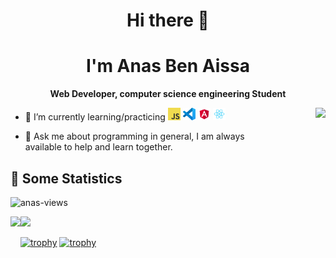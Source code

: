 <div align="center">
 <h1>Hi there 👋</h1>
  <h1> I'm Anas Ben Aissa</h1>
  <p><strong>Web Developer, computer science engineering Student</p></strong>
  <div>
     <img align="right" src="https://readme-typing-svg.herokuapp.com?color=%23F7F7F7&width=700&lines=>Wubba+Lubba-Dub+Dub.;Full+stack+developer%2C;Gl+&+Hf.">
  </div>
 </div>


<!-- Profile views  with Typing SVG-->
<!--
**anasbn3issa/anasbn3issa** is a ✨ _special_ ✨ repository because its `README.md` (this file) appears on your GitHub profile.

Here are some ideas to get you started:

- 🔭 I’m currently working on ...
- 🌱 I’m currently learning ...
- 👯 I’m looking to collaborate on ...
- 🤔 I’m looking for help with ...
- 💬 Ask me about ...
- 📫 How to reach me: ...
- 😄 Pronouns: ...
- ⚡ Fun fact: ...
-->


- 🌱 I’m currently learning/practicing 
<code><img height="20" src="https://raw.githubusercontent.com/github/explore/80688e429a7d4ef2fca1e82350fe8e3517d3494d/topics/javascript/javascript.png"></code>
<code><img height="20" src="https://raw.githubusercontent.com/github/explore/80688e429a7d4ef2fca1e82350fe8e3517d3494d/topics/visual-studio-code/visual-studio-code.png"></code>
<code><img height="20" src="https://raw.githubusercontent.com/github/explore/80688e429a7d4ef2fca1e82350fe8e3517d3494d/topics/angular/angular.png"></code>
<code><img height="20" src="https://raw.githubusercontent.com/github/explore/80688e429a7d4ef2fca1e82350fe8e3517d3494d/topics/react/react.png"></code>

<!--
<code><img height="20" src="https://raw.githubusercontent.com/github/explore/80688e429a7d4ef2fca1e82350fe8e3517d3494d/topics/mongodb/mongodb.png"></code>
<code><img height="20" src="https://raw.githubusercontent.com/github/explore/80688e429a7d4ef2fca1e82350fe8e3517d3494d/topics/nodejs/nodejs.png"></code>

-->

- 💬 Ask me about programming in general, I am always <br> available to help and learn together.

## :eyes: Some Statistics
<p align="left"> <img  src="https://komarev.com/ghpvc/?username=anasbn3issa&label=Profile%20views&color=512dd2&style=flat" alt="anas-views" /> 

<div>
  <img height="170" align="left" src="https://github-readme-stats.vercel.app/api?username=anasbn3issa&count_private=true&include_all_commits=true" />
  <img src="https://github-readme-stats.vercel.app/api/top-langs/?username=anasbn3issa&layout=compact" />
</div>

 [![trophy](https://github-profile-trophy.vercel.app/?username=anasbn3issa&theme=juicyfresh&column=3&row=2&column=3)](https://github.com/ryo-ma/github-profile-trophy)
 [![trophy](https://github-profile-trophy.vercel.app/?username=anasbn3issa&theme=juicyfresh&column=3&row=2&column=3)](https://github.com/ryo-ma/github-profile-trophy)

